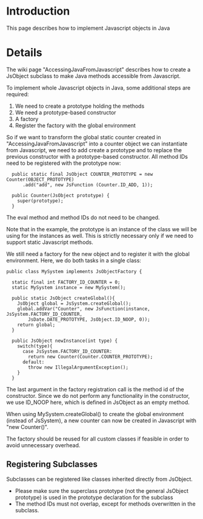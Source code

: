 # Introduction #

This page describes how to implement Javascript objects in Java


# Details #

The wiki page "AccessingJavaFromJavascript" describes how to create a JsObject subclass to make Java methods accessible from Javascript.

To implement whole Javascript objects in Java, some additional steps are required:

  1. We need to create a prototype holding the methods
  1. We need a prototype-based constructor
  1. A factory
  1. Register the factory with the global environment

So if we want to transform the global static counter created in "AccessingJavaFromJavascript" into a counter object we can instantiate from Javascript, we need to add create a prototype and to replace the previous constructor with a prototype-based constructor. All method IDs need to be registered with the prototype now:

```
  public static final JsObject COUNTER_PROTOTYPE = new Counter(OBJECT_PROTOTYPE)
      .add("add", new JsFunction (Counter.ID_ADD, 1));

  public Counter(JsObject prototype) {
    super(prototype);
  }
```

The eval method and method IDs do not need to be changed.

Note that in the example, the prototype is an instance of the class we will be using for the instances as well. This is strictly necessary only if we need to support static Javascript methods.

We still need a factory for the new object and to register it with the global environment. Here, we do both tasks in a single class:

```
public class MySystem implements JsObjectFactory {

  static final int FACTORY_ID_COUNTER = 0;
  static MySystem instance = new MySystem();

  public static JsObject createGlobal(){
    JsObject global = JsSystem.createGlobal();
    global.addVar("Counter", new JsFunction(instance, JsSystem.FACTORY_ID_COUNTER, 
        JsDate.DATE_PROTOTYPE, JsObject.ID_NOOP, 0));
    return global;
  }

  public JsObject newInstance(int type) {
    switch(type){
      case JsSystem.FACTORY_ID_COUNTER: 
        return new Counter(Counter.COUNTER_PROTOTYPE);
      default:
        throw new IllegalArgumentException();
    } 
  }
```

The last argument in the factory registration call is the method id of the constructor. Since we do not perform any functionality in the constructor, we use ID\_NOOP here, which is defined in JsObject as an empty method.

When using MySystem.createGlobal() to create the global environment (instead of JsSystem), a new counter can now be created in Javascript with "new Counter()".

The factory should be reused for all custom classes if feasible in order to avoid unnecessary overhead.

## Registering Subclasses ##

Subclasses can be registered like classes inherited directly from JsObject.

  * Please make sure the superclass prototype (not the general JsObject prototype) is used in the prototype declaration for the subclass
  * The method IDs must not overlap, except for methods overwritten in the subclass.